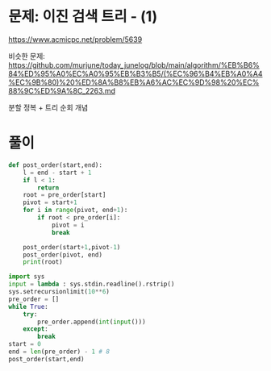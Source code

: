 # 문제: 이진 검색 트리 - (1)
https://www.acmicpc.net/problem/5639  

비슷한 문제:  
https://github.com/murjune/today_junelog/blob/main/algorithm/%EB%B6%84%ED%95%A0%EC%A0%95%EB%B3%B5/(%EC%96%B4%EB%A0%A4%EC%9B%80)%20%ED%8A%B8%EB%A6%AC%EC%9D%98%20%EC%88%9C%ED%9A%8C_2263.md  

분할 정복 + 트리 순회 개념
# 풀이
``` python
def post_order(start,end):
    l = end - start + 1
    if l < 1:
        return
    root = pre_order[start]
    pivot = start+1
    for i in range(pivot, end+1):
        if root < pre_order[i]:
            pivot = i
            break

    post_order(start+1,pivot-1)
    post_order(pivot, end)
    print(root)

import sys
input = lambda : sys.stdin.readline().rstrip()
sys.setrecursionlimit(10**6)
pre_order = []
while True:
    try:
        pre_order.append(int(input()))
    except:
        break
start = 0
end = len(pre_order) - 1 # 8
post_order(start,end)

```

